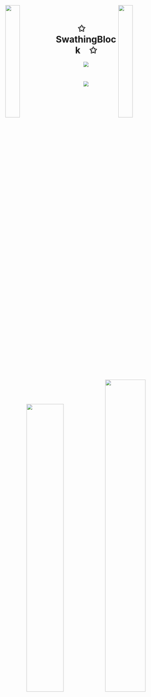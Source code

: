 <img align="left" src="https://user-images.githubusercontent.com/65187002/144930161-2f783401-8d27-4fdf-a2f7-cc0ba32f1f1f.gif" width="30%" style="display:inline;"><img align="right" src="https://user-images.githubusercontent.com/65187002/144930161-2f783401-8d27-4fdf-a2f7-cc0ba32f1f1f.gif" width="30%" style="display:inline;">
<br>
<p align="center">
    <h1 align="center">✩&emsp;SwathingBlock&emsp;✩</h1>
</p>
<p align="center">
    <img src="https://readme-typing-svg.herokuapp.com/?lines=Yoooooooooooooooo;Welcome+to+my+profile!;Have+a+look+around!&font=Fira%20Code&color=%23D62F79&center=true&width=280&height=50">
</p>
<br>
<p align="center">
    <img id="preview" src="https://komarev.com/ghpvc/?username=drknzz&color=grey">
</p>
<p align="center">
    <a href="https://leetcode.com/SwathingBlock/"><img width="48%" src="https://leetcode.card.workers.dev/SwathingBlock?theme=dark&font=baloo&extension=null&border=2&border_radius=8"></a>
    <a href="https://github.com/SwathingBlock"><img width="50%" src="https://github-readme-stats.vercel.app/api/top-langs/?username=SwathingBlock&theme=dark&hide=cmake&layout=compact&langs_count=5&bg_color=101010&hide_title=true"></a>
</p>
